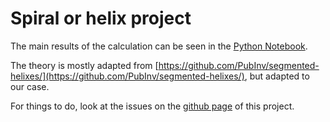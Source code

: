 # Spiral or helix project

The main results of the calculation can be seen in the [Python Notebook](Joint_face_normal_method.ipynb).

The theory is mostly adapted from [https://github.com/PubInv/segmented-helixes/](https://github.com/PubInv/segmented-helixes/), but adapted to our case.

For things to do, look at the issues on the [github page](https://github.com/jocelas/spiral) of this project.